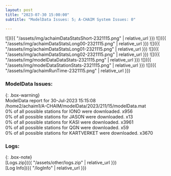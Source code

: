```yaml
---
layout: post
title: "2023-07-30 15:00:00"
subtitle: "ModelData Issues: 5; A-CHAIM System Issues: 0"

---
```


![]({{ "/assets/img/achaimDataStatsShort-2321115.png" | relative_url }})
![]({{ "/assets/img/achaimDataStatsLong00-2321115.png" | relative_url }})
![]({{ "/assets/img/achaimDataStatsLong01-2321115.png" | relative_url }})
![]({{ "/assets/img/achaimDataStatsLong02-2321115.png" | relative_url }})
![]({{ "/assets/img/modelDataDataStats-2321115.png" | relative_url }})
![]({{ "/assets/img/modelDataStationStats-2321115.png" | relative_url }})
![]({{ "/assets/img/achaimRunTime-2321115.png" | relative_url }})


### ModelData Issues:  
  
{: .box-warning}  
 ModelData report for 30-Jul-2023 15:15:08   
 /home2/achaim1/A-CHAIM/modelData/2023/211/15/modelData.mat   
 0% of all possible stations for IONO were downloaded. x956   
 0% of all possible stations for JASON were downloaded. x13   
 0% of all possible stations for KASI were downloaded. x3961   
 0% of all possible stations for QGN were downloaded. x59   
 0% of all possible stations for KARTVERKET were downloaded. x3670   
  


### Logs:  
  
{: .box-note}  
[Logs.zip]({{ "/assets/other/logs.zip" | relative_url }})  
[Log Info]({{ "/logInfo" | relative_url }})  
